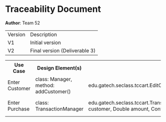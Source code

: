 # Traceability Document

**Author**: Team 52
<table>
<tr>
<td>Version</td><td>Description</td>
</tr>
<tr>
<td>V1</td><td>Initial version</td>
</tr>
<tr>
<td>V2</td><td>Final version (Deliverable 3)</td>
</tr>
</table>

<table>
<tr><th>Use Case</th><th>Design Element(s)</th><th>Code Element</th><th>Test Cases</th></tr>
<tr><td>Enter Customer</td><td>class: Manager, method: addCustomer() </td><td>edu.gatech.seclass.tccart.EditCustomer.btnEditCustomerSaveAction()</td><td>1.0.0 thru 1.0.12</td></tr>
<tr><td>Enter Purchase</td><td>class: TransactionManager</td><td>edu.gatech.seclass.tccart.TransactionManager.processTransaction(Customer customer, Double amount, Context context)</td><td>7.0.0 thru 7.0.8</td></tr>
</table>
